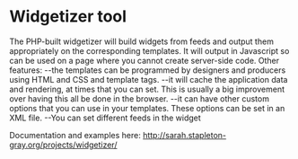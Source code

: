 
Widgetizer tool
==========


The PHP-built widgetizer will build widgets from feeds and output them appropriately on the corresponding templates. It will output in Javascript so can be used on a page where you cannot create server-side code. Other features:
--the templates can be programmed by designers and producers using HTML and CSS and template tags.
--it will cache the application data and rendering, at times that you can set.  This is usually a big improvement over having this all be done in the browser.
--it can have other custom options that you can use in your templates. These options can be set in an XML file.
--You can set different feeds in the widget


Documentation and examples here:
http://sarah.stapleton-gray.org/projects/widgetizer/



